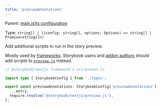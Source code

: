 ```yaml
---
title: 'previewAnnotations'
---
```


Parent: [main.js|ts configuration](./main-config.md)

Type: `string[] | ((config: string[], options: Options) => string[] | Promise<string[]>)`

Add additional scripts to run in the story preview.

<Callout variant="info" icon="💡">

Mostly used by [frameworks](../contribute/framework.md#previewjs-example). Storybook users and [addon authors](../addons/writing-presets.md) should add scripts to [`preview.js`](../configure/overview.md#configure-story-rendering) instead.

</Callout>

```ts
// @storybook/nextjs framework's src/preset.ts

import type { StorybookConfig } from './types';

export const previewAnnotations: StorybookConfig['previewAnnotations'] = (entry = []) => [
  ...entry,
  require.resolve('@storybook/nextjs/preview.js'),
];
```
